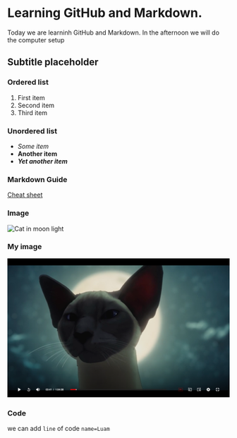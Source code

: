 <h1> Learning GitHub and Markdown. </h1>
Today we are learninh GitHub and Markdown. In the afternoon we will do the computer setup

<h2> Subtitle placeholder </h2>

### Ordered list

1. First item
2. Second item
3. Third item


<h3>Unordered list</h3>

- *Some item*
- **Another item**
- ***Yet another item***

<h3>Markdown Guide</h3>

[Cheat sheet](https://www.markdownguide.org/cheat-sheet/)

<h3>Image</h3>

![Cat in moon light](https://m.media-amazon.com/images/I/618tzaB+TWL._AC_SL1500_.jpg)

<h3>My image</h3>

![Cat in moon light](catMoon.png)

<h3>Code</h3>

we can add `line` of code `name=Luam`

